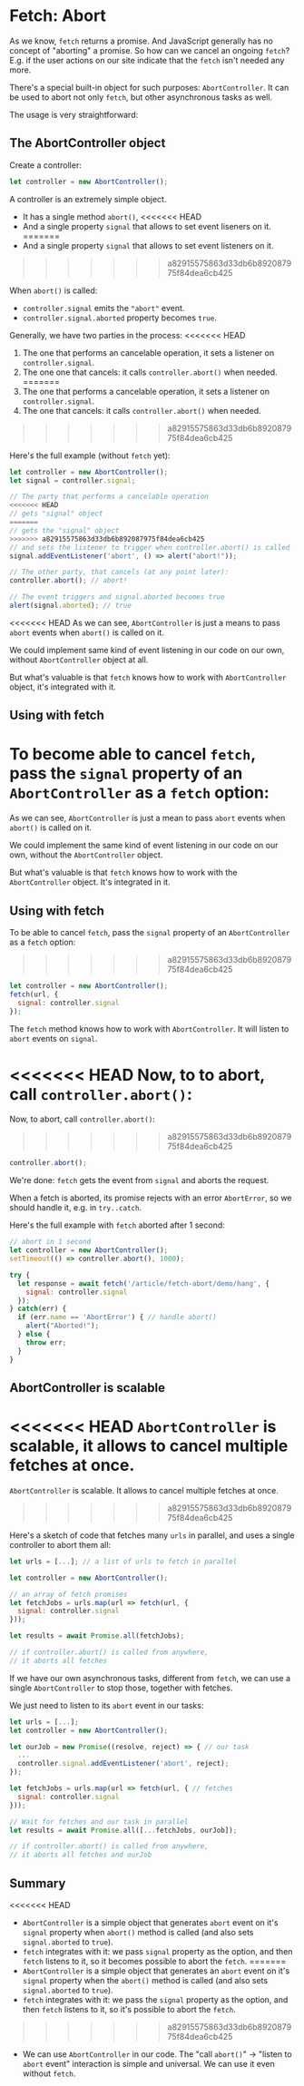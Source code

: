 
# Fetch: Abort

As we know, `fetch` returns a promise. And JavaScript generally has no concept of "aborting" a promise. So how can we cancel an ongoing `fetch`? E.g. if the user actions on our site indicate that the `fetch` isn't needed any more.

There's a special built-in object for such purposes: `AbortController`. It can be used to abort not only `fetch`, but other asynchronous tasks as well.

The usage is very straightforward:

## The AbortController object

Create a controller:

```js
let controller = new AbortController();
```

A controller is an extremely simple object.

- It has a single method `abort()`,
<<<<<<< HEAD
- And a single property `signal` that allows to set event liseners on it.
=======
- And a single property `signal` that allows to set event listeners on it.
>>>>>>> a82915575863d33db6b892087975f84dea6cb425

When `abort()` is called:
- `controller.signal` emits the `"abort"` event.
- `controller.signal.aborted` property becomes `true`.

Generally, we have two parties in the process: 
<<<<<<< HEAD
1. The one that performs an cancelable operation, it sets a listener on `controller.signal`.
2. The one one that cancels: it calls `controller.abort()` when needed.
=======
1. The one that performs a cancelable operation, it sets a listener on `controller.signal`.
2. The one that cancels: it calls `controller.abort()` when needed.
>>>>>>> a82915575863d33db6b892087975f84dea6cb425

Here's the full example (without `fetch` yet):

```js run
let controller = new AbortController();
let signal = controller.signal;

// The party that performs a cancelable operation 
<<<<<<< HEAD
// gets "signal" object
=======
// gets the "signal" object
>>>>>>> a82915575863d33db6b892087975f84dea6cb425
// and sets the listener to trigger when controller.abort() is called
signal.addEventListener('abort', () => alert("abort!"));

// The other party, that cancels (at any point later):
controller.abort(); // abort!

// The event triggers and signal.aborted becomes true
alert(signal.aborted); // true
```

<<<<<<< HEAD
As we can see, `AbortController` is just a means to pass `abort` events when `abort()` is called on it.

We could implement same kind of event listening in our code on our own, without `AbortController` object at all.

But what's valuable is that `fetch` knows how to work with `AbortController` object, it's integrated with it. 

## Using with fetch

To become able to cancel `fetch`, pass the `signal` property of an `AbortController` as a `fetch` option:
=======
As we can see, `AbortController` is just a mean to pass `abort` events when `abort()` is called on it.

We could implement the same kind of event listening in our code on our own, without the `AbortController` object.

But what's valuable is that `fetch` knows how to work with the `AbortController` object. It's integrated in it.

## Using with fetch

To be able to cancel `fetch`, pass the `signal` property of an `AbortController` as a `fetch` option:
>>>>>>> a82915575863d33db6b892087975f84dea6cb425

```js
let controller = new AbortController();
fetch(url, {
  signal: controller.signal
});
```

The `fetch` method knows how to work with `AbortController`. It will listen to `abort` events on `signal`.

<<<<<<< HEAD
Now, to to abort, call `controller.abort()`:
=======
Now, to abort, call `controller.abort()`:
>>>>>>> a82915575863d33db6b892087975f84dea6cb425

```js
controller.abort();
```

We're done: `fetch` gets the event from `signal` and aborts the request.

When a fetch is aborted, its promise rejects with an error `AbortError`, so we should handle it, e.g. in `try..catch`.

Here's the full example with `fetch` aborted after 1 second:

```js run async
// abort in 1 second
let controller = new AbortController();
setTimeout(() => controller.abort(), 1000);

try {
  let response = await fetch('/article/fetch-abort/demo/hang', {
    signal: controller.signal
  });
} catch(err) {
  if (err.name == 'AbortError') { // handle abort()
    alert("Aborted!");
  } else {
    throw err;
  }
}
```

## AbortController is scalable

<<<<<<< HEAD
`AbortController` is scalable, it allows to cancel multiple fetches at once.
=======
`AbortController` is scalable. It allows to cancel multiple fetches at once.
>>>>>>> a82915575863d33db6b892087975f84dea6cb425

Here's a sketch of code that fetches many `urls` in parallel, and uses a single controller to abort them all:

```js
let urls = [...]; // a list of urls to fetch in parallel

let controller = new AbortController();

// an array of fetch promises
let fetchJobs = urls.map(url => fetch(url, {
  signal: controller.signal
}));

let results = await Promise.all(fetchJobs);

// if controller.abort() is called from anywhere,
// it aborts all fetches
```

If we have our own asynchronous tasks, different from `fetch`, we can use a single `AbortController` to stop those, together with fetches.

We just need to listen to its `abort` event in our tasks:

```js
let urls = [...];
let controller = new AbortController();

let ourJob = new Promise((resolve, reject) => { // our task
  ...
  controller.signal.addEventListener('abort', reject);
});

let fetchJobs = urls.map(url => fetch(url, { // fetches
  signal: controller.signal
}));

// Wait for fetches and our task in parallel
let results = await Promise.all([...fetchJobs, ourJob]);

// if controller.abort() is called from anywhere,
// it aborts all fetches and ourJob
```

## Summary

<<<<<<< HEAD
- `AbortController` is a simple object that generates `abort` event on it's `signal` property when `abort()` method is called (and also sets `signal.aborted` to `true`).
- `fetch` integrates with it: we pass `signal` property as the option, and then `fetch` listens to it, so it becomes possible to abort the `fetch`.
=======
- `AbortController` is a simple object that generates an `abort` event on it's `signal` property when the `abort()` method is called (and also sets `signal.aborted` to `true`).
- `fetch` integrates with it: we pass the `signal` property as the option, and then `fetch` listens to it, so it's possible to abort the `fetch`.
>>>>>>> a82915575863d33db6b892087975f84dea6cb425
- We can use `AbortController` in our code. The "call `abort()`" -> "listen to `abort` event" interaction is simple and universal. We can use it even without `fetch`.
